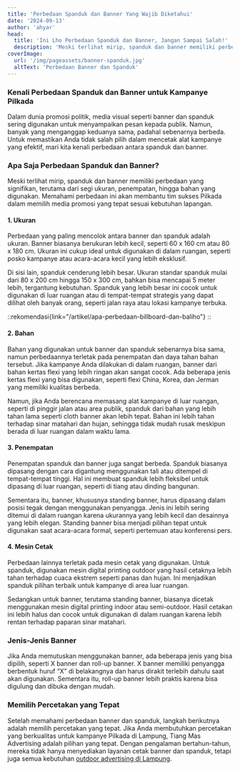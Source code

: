 ```yaml
---
title: 'Perbedaan Spanduk dan Banner Yang Wajib Diketahui'
date: '2024-09-13'
author: 'ahyar'
head:
  title: 'Ini Lho Perbedaan Spanduk dan Banner, Jangan Sampai Salah!'
  description: 'Meski terlihat mirip, spanduk dan banner memiliki perbedaan yang signifikan. Inilah perbedaan antara spanduk dan banner'
coverImage:
  url: '/img/pageassets/banner-spanduk.jpg'
  altText: 'Perbedaan Banner dan Spanduk'
---
```


### Kenali Perbedaan Spanduk dan Banner untuk Kampanye Pilkada

Dalam dunia promosi politik, media visual seperti banner dan spanduk sering digunakan untuk menyampaikan pesan kepada publik. Namun, banyak yang menganggap keduanya sama, padahal sebenarnya berbeda. Untuk memastikan Anda tidak salah pilih dalam mencetak alat kampanye yang efektif, mari kita kenali perbedaan antara spanduk dan banner.

### Apa Saja Perbedaan Spanduk dan Banner?

Meski terlihat mirip, spanduk dan banner memiliki perbedaan yang signifikan, terutama dari segi ukuran, penempatan, hingga bahan yang digunakan. Memahami perbedaan ini akan membantu tim sukses Pilkada dalam memilih media promosi yang tepat sesuai kebutuhan lapangan.

#### 1. **Ukuran**
Perbedaan yang paling mencolok antara banner dan spanduk adalah ukuran. Banner biasanya berukuran lebih kecil, seperti 60 x 160 cm atau 80 x 180 cm. Ukuran ini cukup ideal untuk digunakan di dalam ruangan, seperti posko kampanye atau acara-acara kecil yang lebih eksklusif.

Di sisi lain, spanduk cenderung lebih besar. Ukuran standar spanduk mulai dari 80 x 200 cm hingga 150 x 300 cm, bahkan bisa mencapai 5 meter lebih, tergantung kebutuhan. Spanduk yang lebih besar ini cocok untuk digunakan di luar ruangan atau di tempat-tempat strategis yang dapat dilihat oleh banyak orang, seperti jalan raya atau lokasi kampanye terbuka.

::rekomendasi{link="/artikel/apa-perbedaan-billboard-dan-baliho"}
::

#### 2. **Bahan**
Bahan yang digunakan untuk banner dan spanduk sebenarnya bisa sama, namun perbedaannya terletak pada penempatan dan daya tahan bahan tersebut. Jika kampanye Anda dilakukan di dalam ruangan, banner dari bahan kertas flexi yang lebih ringan akan sangat cocok. Ada beberapa jenis kertas flexi yang bisa digunakan, seperti flexi China, Korea, dan Jerman yang memiliki kualitas berbeda.

Namun, jika Anda berencana memasang alat kampanye di luar ruangan, seperti di pinggir jalan atau area publik, spanduk dari bahan yang lebih tahan lama seperti cloth banner akan lebih tepat. Bahan ini lebih tahan terhadap sinar matahari dan hujan, sehingga tidak mudah rusak meskipun berada di luar ruangan dalam waktu lama.

#### 3. **Penempatan**
Penempatan spanduk dan banner juga sangat berbeda. Spanduk biasanya dipasang dengan cara digantung menggunakan tali atau ditempel di tempat-tempat tinggi. Hal ini membuat spanduk lebih fleksibel untuk dipasang di luar ruangan, seperti di tiang atau dinding bangunan.

Sementara itu, banner, khususnya standing banner, harus dipasang dalam posisi tegak dengan menggunakan penyangga. Jenis ini lebih sering ditemui di dalam ruangan karena ukurannya yang lebih kecil dan desainnya yang lebih elegan. Standing banner bisa menjadi pilihan tepat untuk digunakan saat acara-acara formal, seperti pertemuan atau konferensi pers.

#### 4. **Mesin Cetak**
Perbedaan lainnya terletak pada mesin cetak yang digunakan. Untuk spanduk, digunakan mesin digital printing outdoor yang hasil cetaknya lebih tahan terhadap cuaca ekstrem seperti panas dan hujan. Ini menjadikan spanduk pilihan terbaik untuk kampanye di area luar ruangan.

Sedangkan untuk banner, terutama standing banner, biasanya dicetak menggunakan mesin digital printing indoor atau semi-outdoor. Hasil cetakan ini lebih halus dan cocok untuk digunakan di dalam ruangan karena lebih rentan terhadap paparan sinar matahari.

### Jenis-Jenis Banner
Jika Anda memutuskan menggunakan banner, ada beberapa jenis yang bisa dipilih, seperti X banner dan roll-up banner. X banner memiliki penyangga berbentuk huruf “X” di belakangnya dan harus dirakit terlebih dahulu saat akan digunakan. Sementara itu, roll-up banner lebih praktis karena bisa digulung dan dibuka dengan mudah.

### Memilih Percetakan yang Tepat
Setelah memahami perbedaan banner dan spanduk, langkah berikutnya adalah memilih percetakan yang tepat. Jika Anda membutuhkan percetakan yang berkualitas untuk kampanye Pilkada di Lampung, Tiang Mas Advertising adalah pilihan yang tepat. Dengan pengalaman bertahun-tahun, mereka tidak hanya menyediakan layanan cetak banner dan spanduk, tetapi juga semua kebutuhan [outdoor advertising di Lampung](https://tiangmas.com/).
